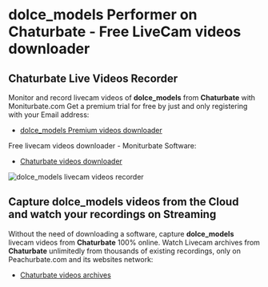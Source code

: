 # dolce_models Performer on Chaturbate - Free LiveCam videos downloader

## Chaturbate Live Videos Recorder

Monitor and record livecam videos of **dolce_models** from **Chaturbate** with Moniturbate.com
Get a premium trial for free by just and only registering with your Email address:
* [dolce_models Premium videos downloader](https://moniturbate.com/request-demo-licence-key.html)

Free livecam videos downloader - Moniturbate Software:
* [Chaturbate videos downloader](https://moniturbate.com/moniturbate-download-software.html)

![dolce_models livecam videos recorder](https://peachurnet.com/templates/moniturbate-software.png)


## Capture dolce_models videos from the Cloud and watch your recordings on Streaming

Without the need of downloading a software, capture **dolce_models** livecam videos from **Chaturbate** 100% online.
Watch Livecam archives from **Chaturbate** unlimitedly from thousands of existing recordings, only on Peachurbate.com and its websites network:
* [Chaturbate videos archives](https://peachurnet.com/)